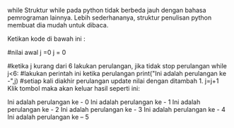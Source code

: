 while
Struktur while pada python tidak berbeda jauh dengan bahasa pemrograman lainnya. Lebih sederhananya, struktur penulisan python membuat dia mudah untuk dibaca.

Ketikan kode di bawah ini :

#nilai awal j =0
j = 0 

#ketika j kurang dari 6 lakukan perulangan, jika tidak stop perulangan
while j<6: 
    #lakukan perintah ini ketika perulangan
    print("Ini adalah perulangan ke -",j) 
    #setiap kali diakhir perulangan update nilai dengan ditambah 1.
    j=j+1 
Klik tombol  maka akan keluar hasil seperti ini:

Ini adalah perulangan ke - 0
Ini adalah perulangan ke - 1
Ini adalah perulangan ke - 2
Ini adalah perulangan ke - 3
Ini adalah perulangan ke - 4
Ini adalah perulangan ke – 5